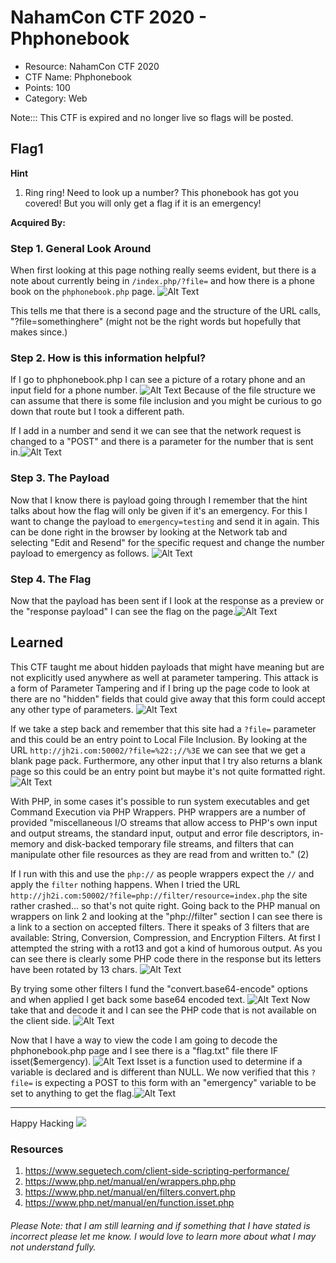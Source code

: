 # NahamCon CTF 2020 - Phphonebook

- Resource: NahamCon CTF 2020
- CTF Name: Phphonebook
- Points: 100
- Category: Web

Note::: This CTF is expired and no longer live so flags will be posted.



## Flag1
 __Hint__ 
 1. Ring ring! Need to look up a number? This phonebook has got you covered! But you will only get a flag if it is an emergency! 


 __Acquired By:__
### Step 1. General Look Around
When first looking at this page nothing really seems evident, but there is a note about currently being in `/index.php/?file=` and how there is a phone book on the `phphonebook.php` page. ![Alt Text](https://dev-to-uploads.s3.amazonaws.com/i/h2cv9jxvd4errf863vld.png)

This tells me that there is a second page and the structure of the URL calls, "?file=somethinghere" (might not be the right words but hopefully that makes since.)






### Step 2. How is this information helpful?
If I go to phphonebook.php I can see a picture of a rotary phone and an input field for a phone number. ![Alt Text](https://dev-to-uploads.s3.amazonaws.com/i/rodcp5q9p2h6q0ichmjo.png)
Because of the file structure we can assume that there is some file inclusion and you might be curious to go down that route but I took a different path.

If I add in a number and send it we can see that the network request is changed to a "POST" and there is a parameter for the number that is sent in.![Alt Text](https://dev-to-uploads.s3.amazonaws.com/i/4tr4jnzekzdy0l5ln7u2.png)

 

### Step 3. The Payload
Now that I know there is payload going through I remember that the hint talks about how the flag will only be given if it's an emergency. 
For this I want to change the payload to `emergency=testing` and send it in again. This can be done right in the browser by looking at the Network tab and selecting "Edit and Resend" for the specific request and change the number payload to emergency as follows. ![Alt Text](https://dev-to-uploads.s3.amazonaws.com/i/oj0zbjtlwld6r504d2l1.png)

### Step 4. The Flag
Now that the payload has been sent if I look at the response as a preview or the "response payload" I can see the flag on the page.![Alt Text](https://dev-to-uploads.s3.amazonaws.com/i/26dgpwv43xwptmky9xdd.png)



## Learned
This CTF taught me about hidden payloads that might have meaning but are not explicitly used anywhere as well at parameter tampering.
This attack is a form of Parameter Tampering and if I bring up the page code to look at there are no "hidden" fields that could give away that this form could accept any other type of parameters. ![Alt Text](https://dev-to-uploads.s3.amazonaws.com/i/xtfaj4zkwpru1th4vm26.png)

If we take a step back and remember that this site had a `?file=` parameter and this could be an entry point to Local File Inclusion. By looking at the URL `http://jh2i.com:50002/?file=%22:;//%3E` we can see that we get a blank page pack. Furthermore, any other input that I try also returns a blank page so this could be an entry point but maybe it's not quite formatted right. ![Alt Text](https://dev-to-uploads.s3.amazonaws.com/i/xtfaj4zkwpru1th4vm26.png)

With PHP, in some cases it's possible to run system executables and get Command Execution via PHP Wrappers. PHP wrappers are a number of provided "miscellaneous I/O streams that allow access to PHP's own input and output streams, the standard input, output and error file descriptors, in-memory and disk-backed temporary file streams, and filters that can manipulate other file resources as they are read from and written to." (2)

If I run with this and use the `php://` as people wrappers expect the `//` and apply the `filter` nothing happens. When I tried the URL `http://jh2i.com:50002/?file=php://filter/resource=index.php` the site rather crashed... so that's not quite right.
Going back to the PHP manual on wrappers on link 2 and looking at the "php://filter" section I can see there is a link to a section on accepted filters. There it speaks of 3 filters that are available: String, Conversion, Compression, and Encryption Filters. At first I attempted the string with a rot13 and got a kind of humorous output. As you can see there is clearly some PHP code there in the response but its letters have been rotated by 13 chars. ![Alt Text](https://dev-to-uploads.s3.amazonaws.com/i/yvbgb5ukdhcin2gs5rbt.png)

By trying some other filters I fund the "convert.base64-encode" options and when applied I get back some base64 encoded text. ![Alt Text](https://dev-to-uploads.s3.amazonaws.com/i/1kp7hu8oczc6idg7fy4m.png)
Now take that and decode it and I can see the PHP code that is not available on the client side. ![Alt Text](https://dev-to-uploads.s3.amazonaws.com/i/rzzqd0svo2tpdsu0u9hh.png)

Now that I have a way to view the code I am going to decode the phphonebook.php page and I see there is a "flag.txt" file there IF isset($emergency). ![Alt Text](https://dev-to-uploads.s3.amazonaws.com/i/o5sj7i8ft722kxq853gt.png)
Isset is a function used to determine if a variable is declared and is different than NULL. 
We now verified that this `?file=` is expecting a POST to this form with an "emergency" variable to be set to anything to get the flag.![Alt Text](https://dev-to-uploads.s3.amazonaws.com/i/26dgpwv43xwptmky9xdd.png)




<hr>

Happy Hacking
![](https://media.giphy.com/media/l3vRmVv5P01I5NDAA/giphy.gif)

### Resources
1. https://www.seguetech.com/client-side-scripting-performance/
2. https://www.php.net/manual/en/wrappers.php.php
3. https://www.php.net/manual/en/filters.convert.php
4. https://www.php.net/manual/en/function.isset.php

###### Please Note: that I am still learning and if something that I have stated is incorrect please let me know. I would love to learn more about what I may not understand fully.
